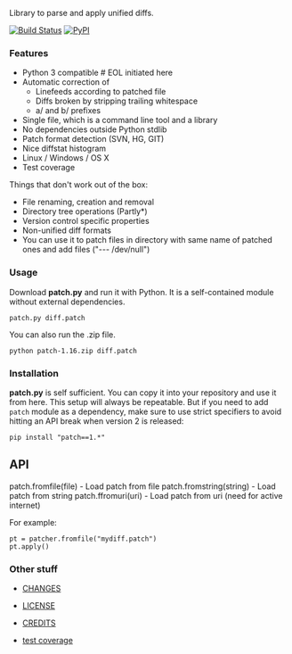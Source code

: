 Library to parse and apply unified diffs.

[![Build Status](https://app.travis-ci.com/Kovalit31/python-patch.svg?branch=master)](https://travis-ci.org/Kovalit31/python-patch/branches) [![PyPI](https://img.shields.io/pypi/v/patch)](https://pypi.python.org/pypi/patch)

### Features

 * Python 3 compatible # EOL initiated here
 * Automatic correction of
   * Linefeeds according to patched file
   * Diffs broken by stripping trailing whitespace
   * a/ and b/ prefixes
 * Single file, which is a command line tool and a library
 * No dependencies outside Python stdlib
 * Patch format detection (SVN, HG, GIT)
 * Nice diffstat histogram
 * Linux / Windows / OS X
 * Test coverage

Things that don't work out of the box:

 * File renaming, creation and removal
 * Directory tree operations (Partly*)
 * Version control specific properties
 * Non-unified diff formats
* You can use it to patch files in directory with same name of patched ones and add files ("--- /dev/null")

### Usage

Download **patch.py** and run it with Python. It is a self-contained
module without external dependencies.

    patch.py diff.patch

You can also run the .zip file.
    
    python patch-1.16.zip diff.patch

### Installation

**patch.py** is self sufficient. You can copy it into your repository
and use it from here. This setup will always be repeatable. But if
you need to add `patch` module as a dependency, make sure to use strict
specifiers to avoid hitting an API break when version 2 is released:

    pip install "patch==1.*"

## API
patch.fromfile(file) - Load patch from file
patch.fromstring(string) - Load patch from string
patch.ffromuri(uri) - Load patch from uri (need for active internet)

For example:
```
pt = patcher.fromfile("mydiff.patch")
pt.apply()
```

### Other stuff

* [CHANGES](doc/CHANGES.md)
* [LICENSE](doc/LICENSE)
* [CREDITS](doc/CREDITS)

* [test coverage](http://techtonik.github.io/python-patch/tests/coverage/)
